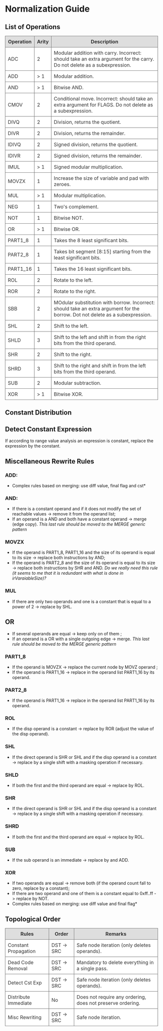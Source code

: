 <style media="screen" type="text/css">
	table {
		color:#333333;
		border-width: 1px;
		border-color: #666666;
		border-collapse: collapse;
	}
	table th {
		border-width: 1px;
		padding: 8px;
		border-style: solid;
		border-color: #666666;
		background-color: #dedede;
	}
	table td {
		border-width: 1px;
		padding: 8px;
		border-style: solid;
		border-color: #666666;
		background-color: #ffffff;
	}
</style>

# Normalization Guide

## List of Operations

| Operation | Arity | Description |
| --------- | ----- | ----------- |
| ADC | 2 | Modular addition with carry. Incorrect: should take an extra argument for the carry. Do not delete as a subexpression. |
| ADD | > 1 | Modular addition. |
| AND | > 1 | Bitwise AND. |
| CMOV | 2 | Conditional move. Incorrect: should take an extra argument for FLAGS. Do not delete as a subexpression. |
| DIVQ | 2 | Division, returns the quotient. |
| DIVR | 2 | Division, returns the remainder. |
| IDIVQ | 2 | Signed division, returns the quotient. |
| IDIVR | 2 | Signed division, returns the remainder. |
| IMUL | > 1 | Signed modular multiplication. |
| MOVZX | 1 | Increase the size of variable and pad with zeroes.|
| MUL | > 1 | Modular multiplication. |
| NEG | 1 | Two's complement.|
| NOT | 1 | Bitwise NOT. |
| OR | > 1 | Bitwise OR. |
| PART1_8 | 1 | Takes the 8 least significant bits. |
| PART2_8 | 1 | Takes bit segment [8:15] starting from the least significant bits. |
| PART1_16 | 1 | Takes the 16 least significant bits. |
| ROL | 2 | Rotate to the left. |
| ROR | 2 | Rotate to the right. |
| SBB | 2 | MOdular substitution with borrow. Incorrect: should take an extra argument for the borrow. Dot not delete as a subexpression. |
| SHL | 2 | Shift to the left. |
| SHLD | 3 | Shift to the left and shift in from the right bits from the third operand. |
| SHR | 2 | Shift to the right. |
| SHRD | 3 | Shift to the right and shift in from the left bits from the third operand. |
| SUB | 2 | Modular subtraction. |
| XOR | > 1 | Bitwise XOR. |

## Constant Distribution

## Detect Constant Expression

If according to range value analysis an expression is constant, replace the expression by the constant.

## Miscellaneous Rewrite Rules

### ADD:
* Complex rules based on merging: use diff value, final flag and cst*

### AND:
* If there is a constant operand and if it does not modify the set of reachable values -> remove it from the operand list;
* If an operand is a AND and both have a constant operand -> merge (edge copy).
*This last rule should be moved to the MERGE generic pattern*

### MOVZX 
* If the operand is PART1_8, PART1_16 and the size of its operand is equal to its size -> replace both instructions by AND;
* If the operand is PART2_8 and the size of its operand is equal to its size -> replace both instructions by SHR and AND.
*Do we really need this rule (it seems to me that it is redundant with what is done in irVaraiableSize)?*

### MUL
* If there are only two operands and one is a constant that is equal to a power of 2 -> replace by SHL.

## OR
* If several operands are equal -> keep only on of them ;
* If an operand is a OR with a single outgoing edge -> merge.
*This last rule should be moved to the MERGE generic pattern*

### PART1_8
* If the operand is MOVZX -> replace the current node by MOVZ operand ;
* If the operand is PART1_16 -> replace in the operand list PART1_16 by its operand.

### PART2_8
* If the operand is PART1_16 -> replace in the operand list PART1_16 by its operand.

### ROL
* If the disp operand is a constant -> replace by ROR (adjust the value of the disp operand).

### SHL
* If the direct operand is SHR or SHL and if the disp operand is a constant -> replace by a single shift with a masking operation if necessary.

### SHLD
* If both the first and the third operand are equal -> replace by ROL.

### SHR
* If the direct operand is SHR or SHL and if the disp operand is a constant -> replace by a single shift with a masking operation if necessary.

### SHRD
* If both the first and the third operand are equal -> replace by ROL.

### SUB
* If the sub operand is an immediate -> replace by and ADD.

### XOR
* If two operands are equal -> remove both (if the operand count fall to zero, replace by a constant);
* If there are two operand and one of them is a constant equal to 0xff..ff -> replace by NOT.
* Complex rules based on merging: use diff value and final flag*


## Topological Order

| Rules | Order | Remarks |
| ----- | ----- | ------- |
| Constant Propagation | DST -> SRC | Safe node iteration (only deletes operands). |
| Dead Code Removal | DST -> SRC | Mandatory to delete everything in a single pass. |
| Detect Cst Exp | DST -> SRC | Safe node iteration (only deletes operands). |
| Distribute Immediate | No |Does not require any ordering, does not preserve ordering. |
| Misc Rewriting | DST -> SRC | Safe node iteration. |



